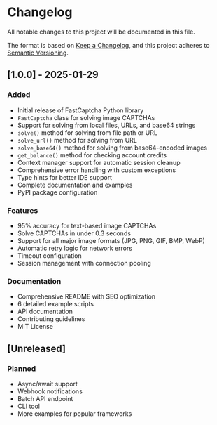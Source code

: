 # Changelog

All notable changes to this project will be documented in this file.

The format is based on [Keep a Changelog](https://keepachangelog.com/en/1.0.0/),
and this project adheres to [Semantic Versioning](https://semver.org/spec/v2.0.0.html).

## [1.0.0] - 2025-01-29

### Added
- Initial release of FastCaptcha Python library
- `FastCaptcha` class for solving image CAPTCHAs
- Support for solving from local files, URLs, and base64 strings
- `solve()` method for solving from file path or URL
- `solve_url()` method for solving from URL
- `solve_base64()` method for solving from base64-encoded images
- `get_balance()` method for checking account credits
- Context manager support for automatic session cleanup
- Comprehensive error handling with custom exceptions
- Type hints for better IDE support
- Complete documentation and examples
- PyPI package configuration

### Features
- 95% accuracy for text-based image CAPTCHAs
- Solve CAPTCHAs in under 0.3 seconds
- Support for all major image formats (JPG, PNG, GIF, BMP, WebP)
- Automatic retry logic for network errors
- Timeout configuration
- Session management with connection pooling

### Documentation
- Comprehensive README with SEO optimization
- 6 detailed example scripts
- API documentation
- Contributing guidelines
- MIT License

## [Unreleased]

### Planned
- Async/await support
- Webhook notifications
- Batch API endpoint
- CLI tool
- More examples for popular frameworks
